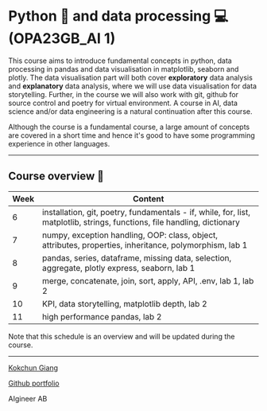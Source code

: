 # Python :snake: and data processing :computer: (OPA23GB_AI 1)

This course aims to introduce fundamental concepts in python, data processing in pandas and data visualisation in matplotlib, seaborn and plotly. The data visualisation part will both cover **exploratory** data analysis and **explanatory** data analysis, where we will use data visualisation for data storytelling. Further, in the course we will also work with git, github for source control and poetry for virtual environment. A course in AI, data science and/or data engineering is a natural continuation after this course.

Although the course is a fundamental course, a large amount of concepts are covered in a short time and hence it's good to have some programming experience in other languages.

---

## Course overview :calendar:

| Week | Content                                                                                                                   |
| ---- | ------------------------------------------------------------------------------------------------------------------------- |
| 6    | installation, git, poetry, fundamentals - if, while, for, list, matplotlib, strings, functions, file handling, dictionary |
| 7    | numpy, exception handling, OOP: class, object, attributes, properties, inheritance, polymorphism, lab 1                   |
| 8    | pandas, series, dataframe, missing data, selection, aggregate, plotly express, seaborn, lab 1                             |
| 9    | merge, concatenate, join, sort, apply, API, .env, lab 1, lab 2                                                            |
| 10   | KPI, data storytelling, matplotlib depth, lab 2                                                                           |
| 11   | high performance pandas, lab 2                                                                                            |

Note that this schedule is an overview and will be updated during the course.

---

[Kokchun Giang](https://www.linkedin.com/in/kokchungiang/)

[Github portfolio](https://github.com/kokchun/Portfolio-Kokchun-Giang)

AIgineer AB
